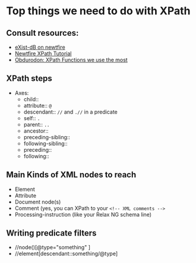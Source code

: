 # Top things we need to do with XPath

## Consult resources: 
* [eXist-dB on newtfire](http://exist.newtfire.org)
* [Newtfire XPath Tutorial](https://newtfire.org/courses/tutorials/explainXPath.html)
* [Obdurodon: XPath Functions we use the most](http://dh.obdurodon.org/functions.xhtml)

## XPath steps 
* Axes: 
    * child:: 
    * attribute::  `@`
    * descendant:: `//` and `.//` in a predicate
    * self:: `.`
    * parent::  `..`
    * ancestor:: 
    * preceding-sibling:: 
    * following-sibling::
    * preceding::
    * following::

## Main Kinds of XML nodes to reach
* Element
* Attribute
* Document node(s)
* Comment (yes, you can XPath to your `<!-- XML comments -->`
* Processing-instruction (like your Relax NG schema line)

## Writing predicate filters
* //node()[@type="something" ]
* //element[descendant::something/@type]









